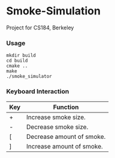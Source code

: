 # Smoke-Simulation
Project for CS184, Berkeley

### Usage

```shell
mkdir build
cd build
cmake ..
make
./smoke_simulator
```

### Keyboard Interaction

| Key  | Function                  |
| ---- | ------------------------- |
| +    | Increase smoke size.      |
| -    | Decrease smoke size.      |
| [    | Decrease amount of smoke. |
| ]    | Increase amount of smoke. |

